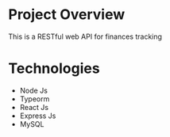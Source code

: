 # Project Overview
This is a RESTful web API for finances tracking

# Technologies
 *   Node Js
 *   Typeorm
 *   React Js
 *   Express Js
 *   MySQL
